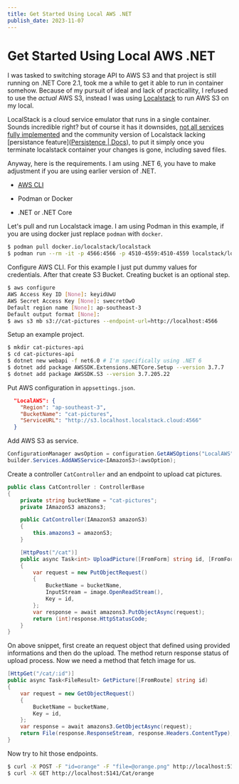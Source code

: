 ```yaml
---
title: Get Started Using Local AWS .NET
publish_date: 2023-11-07
---
```


# Get Started Using Local AWS .NET

I was tasked to switching storage API to AWS S3 and that project is still running on .NET Core 2.1, took me a while to get it able to run in container somehow. Because of my pursuit of ideal and lack of practicallity, I refused to use the _actual_ AWS S3, instead I was using [Localstack](https://localstack.cloud/) to run AWS S3 on my local. 

LocalStack is a cloud service emulator that runs in a single container. Sounds incredible right? but of course it has it downsides, [not all services fully implemented](https://docs.localstack.cloud/user-guide/aws/feature-coverage/) and the community version of Localstack lacking [persistance feature]([Persistence | Docs](https://docs.localstack.cloud/references/persistence-mechanism/)), to put it simply once you terminate localstack container your changes is gone, including saved files.

Anyway, here is the requirements. I am using .NET 6, you have to make adjustment if you are using earlier version of .NET.

- [AWS CLI](https://aws.amazon.com/cli/)

- Podman or Docker

- .NET or .NET Core

Let's pull and run Localstack image. I am using Podman in this example, if you are using docker just replace `podman` with `docker`.

```bash
$ podman pull docker.io/localstack/localstack
$ podman run --rm -it -p 4566:4566 -p 4510-4559:4510-4559 localstack/localstack
```

Configure AWS CLI. For this example I just  put dummy values for credentials. After that create S3 Bucket. Creating bucket is an optional step.

```bash
$ aws configure
AWS Access Key ID [None]: keyidUwU
AWS Secret Access Key [None]: swecretOwO
Default region name [None]: ap-southeast-3
Default output format [None]: 
$ aws s3 mb s3://cat-pictures --endpoint-url=http://localhost:4566
```

Setup an example project.

```bash
$ mkdir cat-pictures-api
$ cd cat-pictures-api
$ dotnet new webapi -f net6.0 # I'm specifically using .NET 6
$ dotnet add package AWSSDK.Extensions.NETCore.Setup --version 3.7.7
$ dotnet add package AWSSDK.S3 --version 3.7.205.22
```

Put AWS configuration in `appsettings.json`.

```json
  "LocalAWS": {
    "Region": "ap-southeast-3",
    "BucketName": "cat-pictures",
    "ServiceURL": "http://s3.localhost.localstack.cloud:4566"
  }
```

Add AWS S3 as service.

```csharp
ConfigurationManager awsOption = configuration.GetAWSOptions("LocalAWS");
builder.Services.AddAWSService<IAmazonS3>(awsOption);
```

Create a controller `CatController` and an endpoint to upload cat pictures.

```csharp
public class CatController : ControllerBase
{
    private string bucketName = "cat-pictures";
    private IAmazonS3 amazons3;

    public CatController(IAmazonS3 amazonS3)
    {
        this.amazons3 = amazonS3;
    }

    [HttpPost("/cat")]
    public async Task<int> UploadPicture([FromForm] string id, [FromForm] IFormFile file)
    {
        var request = new PutObjectRequest()
        {
            BucketName = bucketName,
            InputStream = image.OpenReadStream(),
            Key = id,
        };
        var response = await amazons3.PutObjectAsync(request);
        return (int)response.HttpStatusCode;
    }
}
```

On above snippet, first create an request object that defined using provided informations and then do the upload. The method return response status of upload process. Now we need a method that fetch image for us.

```csharp
[HttpGet("/cat/:id")]
public async Task<FileResult> GetPicture([FromRoute] string id)
{
    var request = new GetObjectRequest()
    {
        BucketName = bucketName,
        Key = id,
    };
    var response = await amazons3.GetObjectAsync(request);
    return File(response.ResponseStream, response.Headers.ContentType);
}
```

Now try to hit those endpoints.

```bash
$ curl -X POST -F "id=orange" -F "file=@orange.png" http://localhost:5141/Cat
$ curl -X GET http://localhost:5141/Cat/orange
```